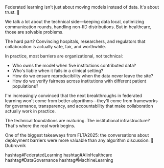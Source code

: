 Federated learning isn't just about moving models instead of data.
It's about trust. 🤝

We talk a lot about the technical side—keeping data local, optimizing communication rounds, handling non-IID distributions. But in healthcare, those are solvable problems.

The hard part? Convincing hospitals, researchers, and regulators that collaboration is actually safe, fair, and worthwhile.

In practice, most barriers are organizational, not technical:

- Who owns the model when five institutions contributed data?
- Who's liable when it fails in a clinical setting?
- How do we ensure reproducibility when the data never leave the site?
- How do we verify fairness across institutions with different patient populations?

I'm increasingly convinced that the next breakthroughs in federated learning won't come from better algorithms—they'll come from frameworks for governance, transparency, and accountability that make collaboration actually work in practice.

The technical foundations are maturing. The institutional infrastructure? That's where the real work begins.

One of the biggest takeaways from FLTA2025: the conversations about deployment barriers were more valuable than any algorithm discussion. 📍 Dubrovnik

hashtag#FederatedLearning hashtag#AIinHealthcare hashtag#DataGovernance hashtag#MachineLearning